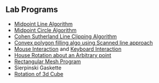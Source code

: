 ## Lab Programs

- <a href="https://github.com/pkini2002/NMAMIT-CSE-Labs-2020-24/blob/main/CG-Lab/Mid-point-line-algo.c">Midpoint Line Algorithm</a>
- <a href="https://github.com/pkini2002/NMAMIT-CSE-Labs-2020-24/blob/main/CG-Lab/Mid-point-circle-algo.c">Midpoint Circle Algorithm</a>
- <a href="https://github.com/pkini2002/NMAMIT-CSE-Labs-2020-24/blob/main/CG-Lab/Cohen-Sutherland-Algo.c">Cohen Sutherland Line Clipping Algorithm</a>
- <a href="https://github.com/pkini2002/NMAMIT-CSE-Labs-2020-24/blob/main/CG-Lab/Convex-polygon-filling.c">Convex polygon filling algo using Scanned line approach</a>
- <a href="https://github.com/pkini2002/NMAMIT-CSE-Labs-2020-24/blob/main/CG-Lab/MouseInteraction.cpp">Mouse Interaction</a> and <a href="https://github.com/pkini2002/NMAMIT-CSE-Labs-2020-24/blob/main/CG-Lab/Keyboard-Interaction.c">Keyboard Interaction</a>
- <a href="https://github.com/pkini2002/NMAMIT-CSE-Labs-2020-24/blob/main/CG-Lab/House-Rotation.c">House Rotation about an Arbitrary point</a>
- <a href="https://github.com/pkini2002/NMAMIT-CSE-Labs-2020-24/blob/main/CG-Lab/Rectanglar-Mesh.c">Rectangular Mesh Program</a>
- <a href="https://github.com/pkini2002/NMAMIT-CSE-Labs-2020-24/blob/main/CG-Lab/Sierpinski-Gaskette.cpp"></a>Sierpinski Gaskette</a>
- <a href="https://github.com/pkini2002/NMAMIT-CSE-Labs-2020-24/blob/main/CG-Lab/Rotation-of-3d-cube.c">Rotation of 3d Cube</a>
